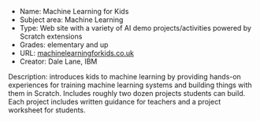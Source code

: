 * Name: Machine Learning for Kids
* Subject area: Machine Learning
* Type: Web site with a variety of AI demo projects/activities powered by Scratch extensions
* Grades: elementary and up
* URL: [machinelearningforkids.co.uk](https://machinelearningforkids.co.uk)
* Creator: Dale Lane, IBM

Description:  introduces kids to machine learning by providing hands-on experiences for training machine learning systems and building things with them in Scratch. Includes roughly two dozen projects students can build. Each project includes written guidance for teachers and a project worksheet for students.
